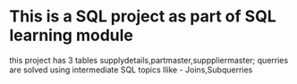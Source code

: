 # This is a SQL project as part of SQL learning module
this project has 3 tables
supplydetails,partmaster,supppliermaster;
querries are solved using  intermediate SQL topics llike - Joins,Subquerries
